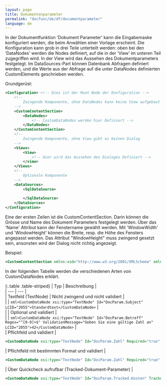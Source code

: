 ```yaml
---
layout: page
title: Dokumentenparameter
permalink: "docfunc/de/df/documentparameter"
language: de
---
```


In der Dokumentfunktion ‘Dokument Parameter’ kann die Eingabemaske konfiguriert werden, die beim Anwählen einer Vorlage erscheint. Die Konfiguration kann grob in drei Teile unterteilt werden: oben bei den ‘DataNodes’ werden die Nodes definiert, auf die in der ‘View’ im unteren Teil zugegriffen wird. In der View wird das Aussehen des Dokumentparameters festgelegt. Im DataSources-Part können Datenbank Abfragen definiert werden, und die Werte aus der Abfrage auf die unter DataNodes definierten CustomElements geschrieben werden.

Grundgerüst:
```xml
<Configuration>	<!-- Dies ist der Root Node der Konfiguration -->
	<!--
		Zwingende Komponente, ohne DataNodes kann keine View aufgebaut werden
	-->
	<CustomContentSection>
		<DataNodes>
			<!-- CustomDataNodes werden hier Definiert -->
		</DataNodes>
	</CustomContentSection>
	<!--
		Zwingende Komponente, ohne View gibt es keinen Dialog
	-->
	<Views>
		<View>
			<!-- Hier wird das Aussehen des Dialoges Definiert -->
		</view>
	</Views>
	<!-- 
		Optionale Komponente
	-->
	<DataSources>
		<SqlDataSource>
		
		</SqlDataSource>
	</DataSources>
</Configuration>
```

Eine der ersten Zeilen ist die CustomContentSection. Darin können die Grösse und Name des Dokument Parameters festgelegt werden. Über das 'Name' Attribut kann der Fenstername gewählt werden. Mit 'WindowWidth' und 'WindowHeight' können die Breite, resp. die Höhe des Fensters angepasst werden.
Das Attribut "WindowHeight" muss zwingend gesetzt sein, ansonsten wird der Dialog nicht richtig angezeigt.

Beispiel:
```xml
<CustomContentSection xmlns:xsd="http://www.w3.org/2001/XMLSchema" xmlns:xsi="http://www.w3.org/2001/XMLSchema-instance" Name="Dokument-Parameter" WindowWidth="750" WindowHeight="750">
```

In der folgenden Tabelle werden die verschiedenen Arten von CustomDataNodes erklärt.

{:.table .table-striped}
|  Typ     |  Beschreibung  |             
|  --- 	|  ---	|    
|  Textfeld (TextNode) |  Nicht zwingend und nicht validiert  |   
|  | ```xml<CustomDataNode xsi:type="TextNode" Id="DocParam.Subject" LCID="2055">Standardtext</CustomDataNode>``` |   
|  |  Optional und validiert  |    
|  | ```xml<CustomDataNode xsi:type="TextNode" Id="DocParam.Betreff" Regex="^[0-9]+$" ValidationMessage="Geben Sie eine gültige Zahl an" LCID="2055">42</CustomDataNode>```  |   
|  Pflichfeld und validiert |   
```xml
<CustomDataNode xsi:type="TextNode" Id="DocParam.Zahl" Required="true" ValidationMessage="Das Betreff-Feld darf nicht leer sein." LCID="2055" />
```
|  Pflichtfeld mit bestimmten Format und validiert |
```xml
<CustomDataNode xsi:type="TextNode" Id="DocParam.Zahl" Required="true" Regex="^[0-9]+$" ValidationMessage="Das Betreff-Feld darf nicht leer sein." LCID="2055" />
```
|  Über Quickcheck aufrufbar (Tracked-Dokument-Parameter) |
```xml
<CustomDataNode xsi:type="TextNode" Id="DocParam.Tracked.Kosten" Tracked="true" Label="Gesamtkosten" LCID="2055" />
```
